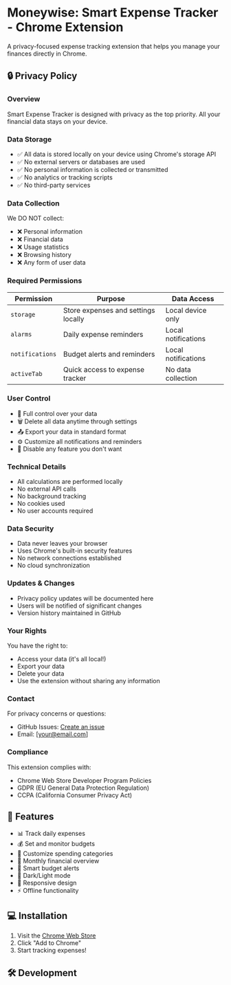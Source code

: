 # Moneywise: Smart Expense Tracker - Chrome Extension

A privacy-focused expense tracking extension that helps you manage your finances directly in Chrome.

## 🔒 Privacy Policy

### Overview
Smart Expense Tracker is designed with privacy as the top priority. All your financial data stays on your device.

### Data Storage
- ✅ All data is stored locally on your device using Chrome's storage API
- ✅ No external servers or databases are used
- ✅ No personal information is collected or transmitted
- ✅ No analytics or tracking scripts
- ✅ No third-party services

### Data Collection
We DO NOT collect:
- ❌ Personal information
- ❌ Financial data
- ❌ Usage statistics
- ❌ Browsing history
- ❌ Any form of user data

### Required Permissions

| Permission | Purpose | Data Access |
|------------|---------|-------------|
| `storage` | Store expenses and settings locally | Local device only |
| `alarms` | Daily expense reminders | Local notifications |
| `notifications` | Budget alerts and reminders | Local notifications |
| `activeTab` | Quick access to expense tracker | No data collection |

### User Control
- 🎯 Full control over your data
- 🗑️ Delete all data anytime through settings
- 📤 Export your data in standard format
- ⚙️ Customize all notifications and reminders
- 🚫 Disable any feature you don't want

### Technical Details
- All calculations are performed locally
- No external API calls
- No background tracking
- No cookies used
- No user accounts required

### Data Security
- Data never leaves your browser
- Uses Chrome's built-in security features
- No network connections established
- No cloud synchronization

### Updates & Changes
- Privacy policy updates will be documented here
- Users will be notified of significant changes
- Version history maintained in GitHub

### Your Rights
You have the right to:
- Access your data (it's all local!)
- Export your data
- Delete your data
- Use the extension without sharing any information

### Contact
For privacy concerns or questions:
- GitHub Issues: [Create an issue](https://github.com/yourusername/expense-tracker/issues)
- Email: [your@email.com]

### Compliance
This extension complies with:
- Chrome Web Store Developer Program Policies
- GDPR (EU General Data Protection Regulation)
- CCPA (California Consumer Privacy Act)

## 🚀 Features

- 📊 Track daily expenses
- 💰 Set and monitor budgets
- 🎯 Customize spending categories
- 📅 Monthly financial overview
- 🔔 Smart budget alerts
- 🌙 Dark/Light mode
- 📱 Responsive design
- ⚡ Offline functionality

## 💻 Installation

1. Visit the [Chrome Web Store](your-extension-link)
2. Click "Add to Chrome"
3. Start tracking expenses!

## 🛠️ Development
